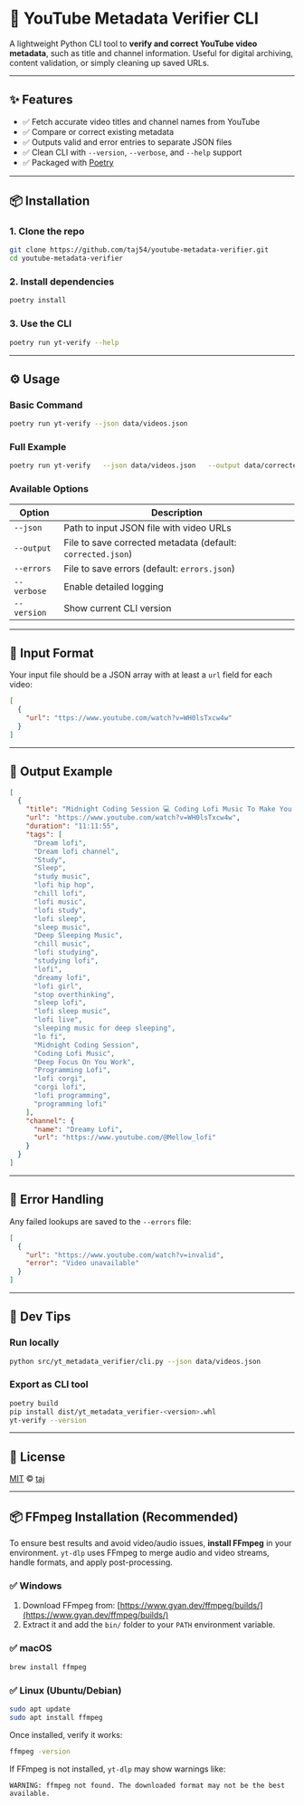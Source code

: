 # 🎥 YouTube Metadata Verifier CLI

A lightweight Python CLI tool to **verify and correct YouTube video metadata**, such as title and channel information. Useful for digital archiving, content validation, or simply cleaning up saved URLs.

---

## ✨ Features

- ✅ Fetch accurate video titles and channel names from YouTube
- ✅ Compare or correct existing metadata
- ✅ Outputs valid and error entries to separate JSON files
- ✅ Clean CLI with `--version`, `--verbose`, and `--help` support
- ✅ Packaged with [Poetry](https://python-poetry.org/)

---

## 📦 Installation

### 1. Clone the repo

```bash
git clone https://github.com/taj54/youtube-metadata-verifier.git
cd youtube-metadata-verifier
```

### 2. Install dependencies

```bash
poetry install
```

### 3. Use the CLI

```bash
poetry run yt-verify --help
```

---

## ⚙️ Usage

### Basic Command

```bash
poetry run yt-verify --json data/videos.json
```

### Full Example

```bash
poetry run yt-verify   --json data/videos.json   --output data/corrected.json   --errors data/errors.json   --verbose
```

### Available Options

| Option        | Description                                   |
|---------------|-----------------------------------------------|
| `--json`      | Path to input JSON file with video URLs       |
| `--output`    | File to save corrected metadata (default: `corrected.json`) |
| `--errors`    | File to save errors (default: `errors.json`)  |
| `--verbose`   | Enable detailed logging                       |
| `--version`   | Show current CLI version                      |

---

## 📄 Input Format

Your input file should be a JSON array with at least a `url` field for each video:

```json
[
  {
    "url": "ttps://www.youtube.com/watch?v=WH0lsTxcw4w"
  }
]
```

---

## 📝 Output Example

```json
[
  {
    "title": "Midnight Coding Session 💻 Coding Lofi Music To Make You Deep Focus On You Work 💻 Programming Lofi",
    "url": "https://www.youtube.com/watch?v=WH0lsTxcw4w",
    "duration": "11:11:55",
    "tags": [
      "Dream lofi",
      "Dream lofi channel",
      "Study",
      "Sleep",
      "study music",
      "lofi hip hop",
      "chill lofi",
      "lofi music",
      "lofi study",
      "lofi sleep",
      "sleep music",
      "Deep Sleeping Music",
      "chill music",
      "lofi studying",
      "studying lofi",
      "lofi",
      "dreamy lofi",
      "lofi girl",
      "stop overthinking",
      "sleep lofi",
      "lofi sleep music",
      "lofi live",
      "sleeping music for deep sleeping",
      "lo fi",
      "Midnight Coding Session",
      "Coding Lofi Music",
      "Deep Focus On You Work",
      "Programming Lofi",
      "lofi corgi",
      "corgi lofi",
      "lofi programming",
      "programming lofi"
    ],
    "channel": {
      "name": "Dreamy Lofi",
      "url": "https://www.youtube.com/@Mellow_lofi"
    }
  }
]
```

---

## 🐛 Error Handling

Any failed lookups are saved to the `--errors` file:

```json
[
  {
    "url": "https://www.youtube.com/watch?v=invalid",
    "error": "Video unavailable"
  }
]
```

---

## 🧪 Dev Tips

### Run locally

```bash
python src/yt_metadata_verifier/cli.py --json data/videos.json
```

### Export as CLI tool

```bash
poetry build
pip install dist/yt_metadata_verifier-<version>.whl
yt-verify --version
```

---

## 📄 License

[MIT](LICENSE) © [taj](https://github.com/taj54)

---

## 📦 FFmpeg Installation (Recommended)

To ensure best results and avoid video/audio issues, **install FFmpeg** in your environment. `yt-dlp` uses FFmpeg to merge audio and video streams, handle formats, and apply post-processing.

### ✅ Windows

1. Download FFmpeg from: [https://www.gyan.dev/ffmpeg/builds/](https://www.gyan.dev/ffmpeg/builds/)
2. Extract it and add the `bin/` folder to your `PATH` environment variable.

### ✅ macOS

```bash
brew install ffmpeg
```

### ✅ Linux (Ubuntu/Debian)

```bash
sudo apt update
sudo apt install ffmpeg
```

Once installed, verify it works:

```bash
ffmpeg -version
```

If FFmpeg is not installed, `yt-dlp` may show warnings like:

```
WARNING: ffmpeg not found. The downloaded format may not be the best available.
```
